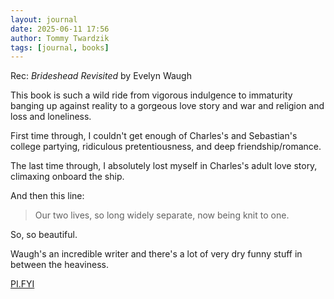 ```yaml
---
layout: journal
date: 2025-06-11 17:56
author: Tommy Twardzik
tags: [journal, books]
---
```


Rec: *Brideshead Revisited* by Evelyn Waugh

This book is such a wild ride from vigorous indulgence to immaturity banging up against reality to a gorgeous love story and war and religion and loss and loneliness.

First time through, I couldn't get enough of Charles's and Sebastian's college partying, ridiculous pretentiousness, and deep friendship/romance.

The last time through, I absolutely lost myself in Charles's adult love story, climaxing onboard the ship.

And then this line:

> Our two lives, so long widely separate, now being knit to one.

So, so beautiful.

Waugh's an incredible writer and there's a lot of very dry funny stuff in between the heaviness.

[PI.FYI](https://www.pi.fyi/rec/cmbshnnil0143su41isefnit4)